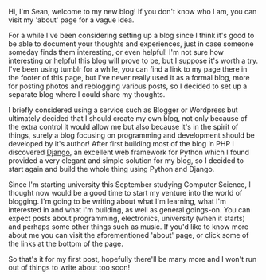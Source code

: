 Hi, I'm Sean, welcome to my new blog! If you don't know who I am, you can visit my 'about' page for a vague idea.

For a while I've been considering setting up a blog since I think it's good to be able to document your thoughts and experiences, just in case someone someday finds them interesting, or even helpful! I'm not sure how interesting or helpful this blog will prove to be, but I suppose it's worth a try. I've been using tumblr for a while, you can find a link to my page there in the footer of this page, but I've never really used it as a formal blog, more for posting photos and reblogging various posts, so I decided to set up a separate blog where I could share my thoughts.

I briefly considered using a service such as Blogger or Wordpress but ultimately decided that I should create my own blog, not only because of the extra control it would allow me but also because it's in the spirit of things, surely a blog focusing on programming and development should be developed by it's author! After first building most of the blog in PHP I discovered [Django](https://www.djangoproject.com), an excellent web framework for Python which I found provided a very elegant and simple solution for my blog, so I decided to start again and build the whole thing using Python and Django.

Since I'm starting university this September studying Computer Science, I thought now would be a good time to start my venture into the world of blogging. I'm going to be writing about what I'm learning, what I'm interested in and what I'm building, as well as general goings-on. You can expect posts about programming, electronics, university (when it starts) and perhaps some other things such as music. If you'd like to know more about me you can visit the aforementioned 'about' page, or click some of the links at the bottom of the page.

So that's it for my first post, hopefully there'll be many more and I won't run out of things to write about too soon!